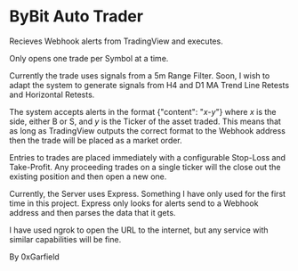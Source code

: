 # ByBit Auto Trader

Recieves Webhook alerts from TradingView and executes.

Only opens one trade per Symbol at a time.

Currently the trade uses signals from a 5m Range Filter. Soon, I wish to adapt the system to generate signals from H4 and D1 MA Trend Line Retests and Horizontal Retests.

The system accepts alerts in the format {"content": "*x*-*y*"} where *x* is the side, either B or S, and *y* is the Ticker of the asset traded.
This means that as long as TradingView outputs the correct format to the Webhook address then the trade will be placed as a market order.

Entries to trades are placed immediately with a configurable Stop-Loss and Take-Profit. Any proceeding trades on a single ticker will the close out the existing position and then open a new one.

Currently, the Server uses Express. Something I have only used for the first time in this project. Express only looks for alerts send to a Webhook address and then parses the data that it gets. 

I have used ngrok to open the URL to the internet, but any service with similar capabilities will be fine.

By 0xGarfield